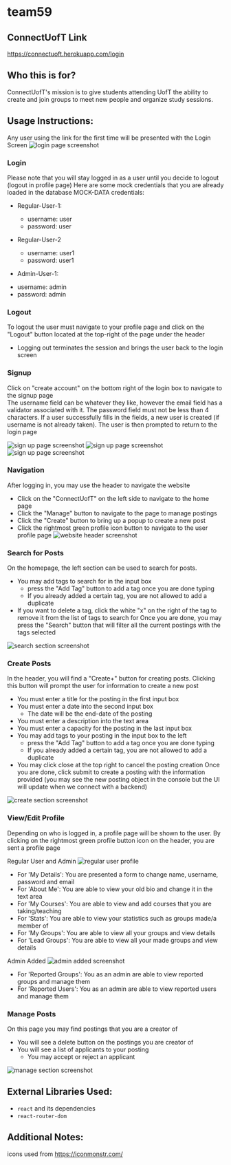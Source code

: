 # team59

## ConnectUofT Link
https://connectuoft.herokuapp.com/login
## Who this is for?
ConnectUofT's mission is to give students attending UofT the ability to create and join groups to meet new people and organize study sessions.
## Usage Instructions:
Any user using the link for the first time will be presented with the Login Screen
![login page screenshot](Files/screenshots_phase1/login.png)

### Login
Please note that you will stay logged in as a user until you decide to logout (logout in profile page)
Here are some mock credentials that you are already loaded in the database
MOCK-DATA credentials:
- Regular-User-1:
  * username: user
  * password: user

- Regular-User-2
  * username: user1
  * password: user1

- Admin-User-1: 
* username: admin
* password: admin


### Logout
To logout the user must navigate to your profile page and click on the "Logout" button located
at the top-right of the page under the header
* Logging out terminates the session and brings the user back to the login screen

### Signup
Click on "create account" on the bottom right of the login box to navigate to the signup page \
The username field can be whatever they like, however the email field has a validator associated with it.
The password field must not be less than 4 characters.
If a user successfully fills in the fields, a new user is created (if username is not already taken).
The user is then prompted to return to the login page

![sign up page screenshot](Files/screenshots_phase2/signup.png) ![sign up page screenshot](Files/screenshots_phase2/signup-taken.png)  ![sign up page screenshot](Files/screenshots_phase2/signup-success.png) 

### Navigation
After logging in, you may use the header to navigate the website
* Click on the "ConnectUofT" on the left side to navigate to the home page
* Click the "Manage" button to navigate to the page to manage postings
* Click the "Create" button to bring up a popup to create a new post
* Click the rightmost green profile icon button to navigate to the user profile page
![website header screenshot](Files/screenshots_phase1/header.png)

### Search for Posts
On the homepage, the left section can be used to search for posts. 
* You may add tags to search for in the input box
    * press the "Add Tag" button to add a tag once you are done typing
    * If you already added a certain tag, you are not allowed to add a duplicate
* If you want to delete a tag, click the white "x" on the right of the tag to remove it 
  from the list of tags to search for 
Once you are done, you may press the "Search" button that will filter all the current postings with the tags selected
  
![search section screenshot](Files/screenshots_phase1/search.png)

### Create Posts
In the header, you will find a "Create+" button for creating posts.
Clicking this button will prompt the user for information to create a new post
* You must enter a title for the posting in the first input box
* You must enter a date into the second input box
  * The date will be the end-date of the posting
* You must enter a description into the text area
* You must enter a capacity for the posting in the last input box
* You may add tags to your posting  in the input box to the left
    * press the "Add Tag" button to add a tag once you are done typing
    * If you already added a certain tag, you are not allowed to add a duplicate
* You may click close at the top right to cancel the posting creation
Once you are done, click submit to create a posting with the information provided
(you may see the new posting object in the console but the UI will update when we connect with a backend)

![create section screenshot](Files/screenshots_phase2/create.PNG)

### View/Edit Profile
Depending on who is logged in, a profile page will be shown to the user.
By clicking on the rightmost green profile button icon on the header,
you are sent a profile page

Regular User and Admin
![regular user profile](Files/screenshots_phase1/reg_user.png)
* For 'My Details': You are presented a form to change name, username, password and email
* For 'About Me': You are able to view your old bio and change it in the text area
* For 'My Courses': You are able to view and add courses that you are taking/teaching
* For 'Stats': You are able to view your statistics such as groups made/a member of
* For 'My Groups': You are able to view all your groups and view details
* For 'Lead Groups': You are able to view all your made groups and view details

Admin Added
![admin added screenshot](Files/screenshots_phase1/admin_added.png)
* For 'Reported Groups': You as an admin are able to view reported groups and manage them
* For 'Reported Users': You as an admin are able to view reported users and manage them

### Manage Posts
On this page you may find postings that you are a creator of
* You will see a delete button on the postings you are creator of
* You will see a list of applicants to your posting
  * You may accept or reject an applicant

![manage section screenshot](Files/screenshots_phase1/manage.PNG)

## External Libraries Used:
* `react` and its dependencies
* `react-router-dom`

## Additional Notes:
icons used from https://iconmonstr.com/
